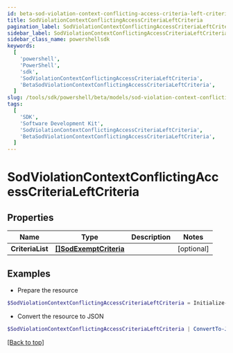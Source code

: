 ```yaml
---
id: beta-sod-violation-context-conflicting-access-criteria-left-criteria
title: SodViolationContextConflictingAccessCriteriaLeftCriteria
pagination_label: SodViolationContextConflictingAccessCriteriaLeftCriteria
sidebar_label: SodViolationContextConflictingAccessCriteriaLeftCriteria
sidebar_class_name: powershellsdk
keywords:
  [
    'powershell',
    'PowerShell',
    'sdk',
    'SodViolationContextConflictingAccessCriteriaLeftCriteria',
    'BetaSodViolationContextConflictingAccessCriteriaLeftCriteria',
  ]
slug: /tools/sdk/powershell/beta/models/sod-violation-context-conflicting-access-criteria-left-criteria
tags:
  [
    'SDK',
    'Software Development Kit',
    'SodViolationContextConflictingAccessCriteriaLeftCriteria',
    'BetaSodViolationContextConflictingAccessCriteriaLeftCriteria',
  ]
---
```


# SodViolationContextConflictingAccessCriteriaLeftCriteria

## Properties

| Name | Type | Description | Notes |
| --- | --- | --- | --- |
| **CriteriaList** | [**[]SodExemptCriteria**](sod-exempt-criteria) |  | [optional] |

## Examples

- Prepare the resource

```powershell
$SodViolationContextConflictingAccessCriteriaLeftCriteria = Initialize-BetaSodViolationContextConflictingAccessCriteriaLeftCriteria  -CriteriaList null
```

- Convert the resource to JSON

```powershell
$SodViolationContextConflictingAccessCriteriaLeftCriteria | ConvertTo-JSON
```

[[Back to top]](#)
